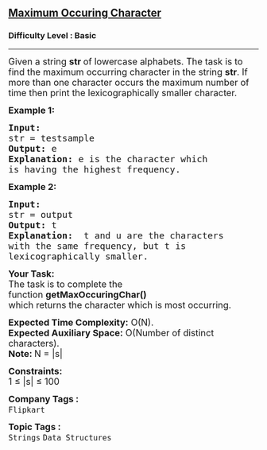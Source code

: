 <h2><a href="https://www.geeksforgeeks.org/problems/maximum-occuring-character-1587115620/1?itm_source=geeksforgeeks&itm_medium=article&itm_campaign=bottom_sticky_on_article">Maximum Occuring Character</a></h2><h3>Difficulty Level : Basic</h3><hr><div class="problems_problem_content__Xm_eO"><p><span style="font-size: 18px;">Given a string&nbsp;<strong>str </strong>of lowercase alphabets. The task is to find the maximum occurring character in the string <strong>str</strong>. If more than one character occurs the maximum number of time then print the lexicographically smaller character.</span></p>
<p><strong><span style="font-size: 18px;">Example 1:</span></strong></p>
<pre><strong><span style="font-size: 18px;">Input:
</span></strong><span style="font-size: 18px;">str = testsample
<strong>Output: </strong>e<strong>
Explanation: </strong>e is the character which
is having the highest frequency.</span></pre>
<p><strong><span style="font-size: 18px;">Example 2:</span></strong></p>
<pre><strong><span style="font-size: 18px;">Input:
</span></strong><span style="font-size: 18px;">str = output
<strong>Output: </strong>t<strong>
Explanation: </strong>&nbsp;t and u are the characters
with the same frequency, but t is
lexicographically smaller.</span></pre>
<p><span style="font-size: 18px;"><strong>Your Task:</strong><br>The task is to complete the function&nbsp;<strong>getMaxOccuringChar()</strong> which&nbsp;returns&nbsp;the&nbsp;character&nbsp;which is&nbsp;most occurring.</span></p>
<p><span style="font-size: 18px;"><strong>Expected Time Complexity:</strong>&nbsp;O(N).<br><strong>Expected Auxiliary Space:</strong>&nbsp;O(Number of distinct characters).<br><strong>Note:&nbsp;</strong>N = |s|</span></p>
<p><span style="font-size: 18px;"><strong>Constraints:</strong><br>1 ≤ |s| ≤ 100</span></p></div><p><span style=font-size:18px><strong>Company Tags : </strong><br><code>Flipkart</code>&nbsp;<br><p><span style=font-size:18px><strong>Topic Tags : </strong><br><code>Strings</code>&nbsp;<code>Data Structures</code>&nbsp;